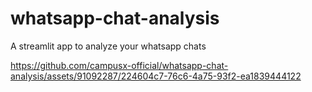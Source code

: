 # whatsapp-chat-analysis
A streamlit app to analyze your whatsapp chats

https://github.com/campusx-official/whatsapp-chat-analysis/assets/91092287/224604c7-76c6-4a75-93f2-ea1839444122
